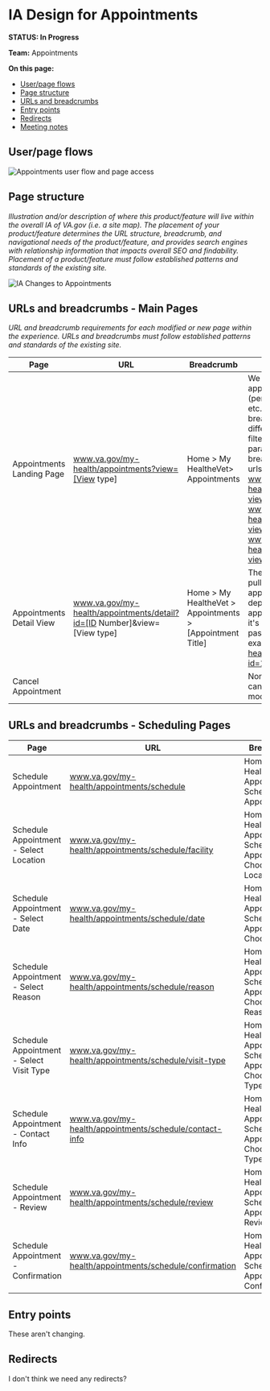 # IA Design for Appointments
**STATUS: In Progress**

**Team:** Appointments

**On this page:**
- [User/page flows](#flows)
- [Page structure](#map)
- [URLs and breadcrumbs](#url)
- [Entry points](#nav)
- [Redirects](#redirects)
- [Meeting notes](#notes)


## <a name="flows"></a>User/page flows <br>
![Appointments user flow and page access](https://user-images.githubusercontent.com/122126772/235779810-7314b929-4357-4d41-b349-432672aa8b97.png)


## <a name="map"></a>Page structure<br>
*Illustration and/or description of where this product/feature will live within the overall IA of VA.gov (i.e. a site map). The placement of your product/feature determines the URL structure, breadcrumb, and navigational needs of the product/feature, and provides search engines with relationship information that impacts overall SEO and findability. Placement of a product/feature must follow established patterns and standards of the existing site.*

![IA Changes to Appointments](https://user-images.githubusercontent.com/122126772/236029509-3cfd9713-4d10-4ee6-ac66-ef51b0dce157.png)


## <a name="main urls"></a>URLs and breadcrumbs - Main Pages
*URL and breadcrumb requirements for each modified or new page within the experience. URLs and breadcrumbs must follow established patterns and standards of the existing site.*

Page | URL | Breadcrumb | Notes
--- | --- | --- | ---
Appointments Landing Page | www.va.gov/my-health/appointments?view=[View type] | Home > My HealtheVet> Appointments | We propose that all 3 appointment views (pending, cancelled, past, etc.) be at the same breadcrumb, instead of different ones. The selected filter would change the url parameters, but not the breadcrumb. For example, urls might be www.va.gov/my-health/appointments?view=upcoming ; www.va.gov/my-health/appointments?view=pending ; www.va.gov/my-health/appointments?view=past
Appointments Detail View | www.va.gov/my-health/appointments/detail?id=[ID Number]&view=[View type] | Home > My HealtheVet > Appointments > [Appointment Title] | The ID is dynamic and pulled in for each unique appointment. The view depends on the appointment type, whether it's upcoming, pending, past, or cancelled. For example, www.va.gov/my-health/appointments/detail?id=123456&view=upcoming
Cancel Appointment |  |  | None needed, since the cancellation flows are in a modal

## <a name="scheduling urls"></a>URLs and breadcrumbs - Scheduling Pages
Page | URL | Breadcrumb | Notes
--- | --- | --- | ---
Schedule Appointment | www.va.gov/my-health/appointments/schedule | Home > My HealtheVet> Appointments> Schedule Appointment | 
Schedule Appointment - Select Location | www.va.gov/my-health/appointments/schedule/facility | Home > My HealtheVet> Appointments> Schedule Appointment> Choose Location | 
Schedule Appointment - Select Date | www.va.gov/my-health/appointments/schedule/date | Home > My HealtheVet> Appointments> Schedule Appointment> Choose Date | 
Schedule Appointment - Select Reason | www.va.gov/my-health/appointments/schedule/reason | Home > My HealtheVet> Appointments> Schedule Appointment> Choose Reason | 
Schedule Appointment - Select Visit Type | www.va.gov/my-health/appointments/schedule/visit-type | Home > My HealtheVet> Appointments> Schedule Appointment> Choose Visit Type | 
Schedule Appointment - Contact Info | www.va.gov/my-health/appointments/schedule/contact-info | Home > My HealtheVet> Appointments> Schedule Appointment> Choose Visit Type | 
Schedule Appointment - Review | www.va.gov/my-health/appointments/schedule/review | Home > My HealtheVet> Appointments> Schedule Appointment> Review | 
Schedule Appointment - Confirmation | www.va.gov/my-health/appointments/schedule/confirmation | Home > My HealtheVet> Appointments> Schedule Appointment> Confirmation | Do we need this?



## <a name="nav"></a>Entry points <br>
These aren't changing.
 

## <a name="redirects"></a>Redirects <br>
I don't think we need any redirects?
 
